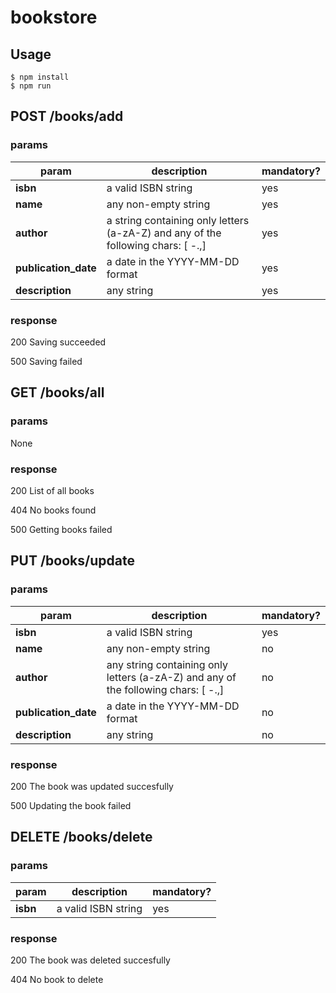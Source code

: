 # bookstore

## Usage
```
$ npm install
$ npm run
```

## POST /books/add
### params
| param | description | mandatory? |
| ------|-------------| -----------|
| **isbn** |   a valid ISBN string | yes |
| **name** |    any non-empty string | yes |
| **author** | a string containing only letters (a-zA-Z) and any of the following chars: [ -.,]  | yes |
| **publication_date** | a date in the YYYY-MM-DD format | yes |
| **description** | any string | yes |

### response
200 Saving succeeded

500 Saving failed

## GET /books/all
### params
None

### response
200 List of all books

404 No books found

500 Getting books failed

## PUT /books/update
### params
| param | description | mandatory? |
| ------|-------------| -----------|
| **isbn** |   a valid ISBN string | yes |
| **name** |    any non-empty string | no |
| **author** | any string containing only letters (a-zA-Z) and any of the following chars: [ -.,]  | no |
| **publication_date** | a date in the YYYY-MM-DD format | no |
| **description** | any string | no |

### response
200 The book was updated succesfully

500 Updating the book failed

## DELETE /books/delete  
### params
| param | description | mandatory? |
| ------|-------------| -----------|
| **isbn** |  a valid ISBN string | yes |

### response
200 The book was deleted succesfully

404 No book to delete
